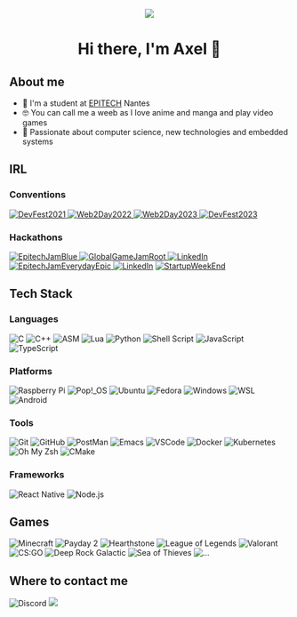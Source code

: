 <p align="center">
    <img src="https://github.com/FoxaxeWasTaken/FoxaxeWasTaken/blob/main/assets/your-name.gif">
</p>
<h1 align="center">Hi there, I'm Axel 👋</h1>

## About me
- 🏫 I'm a student at [EPITECH](https://www.epitech.eu/) Nantes
- 🤓 You can call me a weeb as I love anime and manga and play video games
- 💾 Passionate about computer science, new technologies and embedded systems

## IRL

### Conventions
<a href="https://devfest2021.gdgnantes.com/fr/" target="_blank"><img alt="DevFest2021" src="https://img.shields.io/badge/DevFest_~_2021-FFD800?&style=for-the-badge&logoColor=white" />
<a href="https://web2day.co/" target="_blank"><img alt="Web2Day2022" src="https://img.shields.io/badge/Web2Day_~_2022-FEA0F0?&style=for-the-badge&logoColor=white" />
<a href="https://web2day.co/" target="_blank"><img alt="Web2Day2023" src="https://img.shields.io/badge/Web2Day_~_2023-FEEAA0?&style=for-the-badge&logoColor=white" />
<a href="https://devfest2023.gdgnantes.com/" target="_blank"><img alt="DevFest2023" src="https://img.shields.io/badge/DevFest_~_2023-FF7800?&style=for-the-badge&logoColor=white" /></a>

### Hackathons
<a href="https://github.com/Queng123/Jam" target="_blank"><img alt="EpitechJamBlue" src="https://img.shields.io/badge/EpitechJam_Blue_~_2022-0000FF?&style=for-the-badge&logoColor=white" />
<a href="https://github.com/Queng123/GGJ" target="_blank"><img alt="GlobalGameJamRoot" src="https://img.shields.io/badge/GlobalGameJam_Root_~_2023-8B4513?&style=for-the-badge&logoColor=white" />
<a href="https://www.epitech.eu/fr/actualites-evenements/project-week-les-etudiants-depitech-de-liseg-et-de-artsup-travaillent-main-dans-la-main-pour-jcdecaux/" target="_blank"><img alt="LinkedIn" src="https://img.shields.io/badge/Project_Week_~_2023-F700FF.svg?&style=for-the-badge" /></a>
<a href="https://github.com/FoxaxeWasTaken/EverydayEpic" target="_blank"><img alt="EpitechJamEverydayEpic" src="https://img.shields.io/badge/EpitechJam_Everyday_Epic_~_2023-9E1910?&style=for-the-badge&logoColor=white" />
<a href="https://www.radiofrance.com/presse/radio-france-invite-les-etudiants-depitech-imaginer-la-radio-de-demain" target="_blank"><img alt="LinkedIn" src="https://img.shields.io/badge/Radio_France_~_2023-002BFF.svg?&style=for-the-badge" /></a>
<a href="https://startupweekendnantes.fr/" target="_blank"><img alt="StartupWeekEnd" src="https://img.shields.io/badge/Startup_Weekend_~_2023-00C5FF.svg?&style=for-the-badge" /></a>

## Tech Stack

### Languages
![C](https://img.shields.io/badge/C-00599C?style=for-the-badge&logo=c&logoColor=white)
![C++](https://img.shields.io/badge/c++-%2300599C.svg?style=for-the-badge&logo=c%2B%2B&logoColor=white)
![ASM](https://img.shields.io/badge/asm-%23ED8B00.svg?style=for-the-badge&logo=asm&logoColor=white)
![Lua](https://img.shields.io/badge/lua-%232C2D72.svg?style=for-the-badge&logo=lua&logoColor=white)
![Python](https://img.shields.io/badge/python-3670A0?style=for-the-badge&logo=python&logoColor=ffdd54)
![Shell Script](https://img.shields.io/badge/shell_script-%23121011.svg?style=for-the-badge&logo=gnu-bash&logoColor=white)
![JavaScript](https://img.shields.io/badge/javascript-%23323330.svg?style=for-the-badge&logo=javascript)
![TypeScript](https://img.shields.io/badge/typescript-%23007ACC.svg?style=for-the-badge&logo=typescript&logoColor=white)

### Platforms
![Raspberry Pi](https://img.shields.io/badge/-RaspberryPi-C51A4A?style=for-the-badge&logo=Raspberry-Pi)
![Pop!_OS](https://img.shields.io/badge/-Pop!_OS-064F8C?style=for-the-badge&logo=Pop!_OS)
![Ubuntu](https://img.shields.io/badge/-Ubuntu-E95420?style=for-the-badge&logo=Ubuntu&logoColor=white)
![Fedora](https://img.shields.io/badge/-Fedora-294172?style=for-the-badge&logo=Fedora&logoColor=white)
![Windows](https://img.shields.io/badge/-Windows-0078D6?style=for-the-badge&logo=Windows&logoColor=white)
![WSL](https://img.shields.io/badge/-WSL-4D4D4D?style=for-the-badge&logo=Windows-Subsystem-for-Linux&logoColor=white)
![Android](https://img.shields.io/badge/-Android-3DDC84?style=for-the-badge&logo=Android&logoColor=white)

### Tools
![Git](https://img.shields.io/badge/-Git-F05032?style=for-the-badge&logo=Git&logoColor=white)
![GitHub](https://img.shields.io/badge/-GitHub-181717?style=for-the-badge&logo=GitHub&logoColor=white)
![PostMan](https://img.shields.io/badge/-PostMan-FF6C37?style=for-the-badge&logo=PostMan&logoColor=white)
![Emacs](https://img.shields.io/badge/-Emacs-7F5AB6?style=for-the-badge&logo=GNU-Emacs&logoColor=white)
![VSCode](https://img.shields.io/badge/-VSCode-007ACC?style=for-the-badge&logo=Visual-Studio-Code&logoColor=white)
![Docker](https://img.shields.io/badge/-Docker-2496ED?style=for-the-badge&logo=Docker&logoColor=white)
![Kubernetes](https://img.shields.io/badge/-Kubernetes-326CE5?style=for-the-badge&logo=Kubernetes&logoColor=white)
![Oh My Zsh](https://img.shields.io/badge/-Oh_My_Zsh-4D4D4D?style=for-the-badge&logo=Zsh&logoColor=white)
![CMake](https://img.shields.io/badge/-CMake-064F8C?style=for-the-badge&logo=CMake&logoColor=white)

### Frameworks
![React Native](https://img.shields.io/badge/-React_Native-61DAFB?style=for-the-badge&logo=React&logoColor=white)
![Node.js](https://img.shields.io/badge/-Node.js-339933?style=for-the-badge&logo=Node.js&logoColor=white)

## Games
![Minecraft](https://img.shields.io/badge/-Minecraft-62B47A?style=for-the-badge&logo=Minecraft&logoColor=white)
![Payday 2](https://img.shields.io/badge/-Payday_2-FF9C00?style=for-the-badge&logo=Payday&logoColor=white)
![Hearthstone](https://img.shields.io/badge/-Hearthstone-0070DE?style=for-the-badge&logo=Hearthstone&logoColor=white)
![League of Legends](https://img.shields.io/badge/-League_of_Legends-000000?style=for-the-badge&logo=League-of-Legends&logoColor=white)
![Valorant](https://img.shields.io/badge/-Valorant-D32936?style=for-the-badge&logo=Valorant&logoColor=white)
![CS:GO](https://img.shields.io/badge/-CS:GO-000000?style=for-the-badge&logo=Counter-Strike&logoColor=white)
![Deep Rock Galactic](https://img.shields.io/badge/-Deep_Rock_Galactic-FFD800?style=for-the-badge&logo=Steam&logoColor=white)
![Sea of Thieves](https://img.shields.io/badge/-Sea_of_Thieves-000000?style=for-the-badge&logo=Xbox&logoColor=white)
![...](https://img.shields.io/badge/-...-000000?style=for-the-badge&logo=&logoColor=white)

## Where to contact me

![Discord](https://img.shields.io/badge/Discord-7289DA?style=for-the-badge&label=foxaxe&logo=discord&logoColor=white)
<a href="https://www.linkedin.com/in/axel-idoux-epitech/">
    <img src="https://img.shields.io/badge/LinkedIn-0077B5?style=for-the-badge&label=Axel%20Idoux&logo=linkedin&logoColor=white">
</a>
